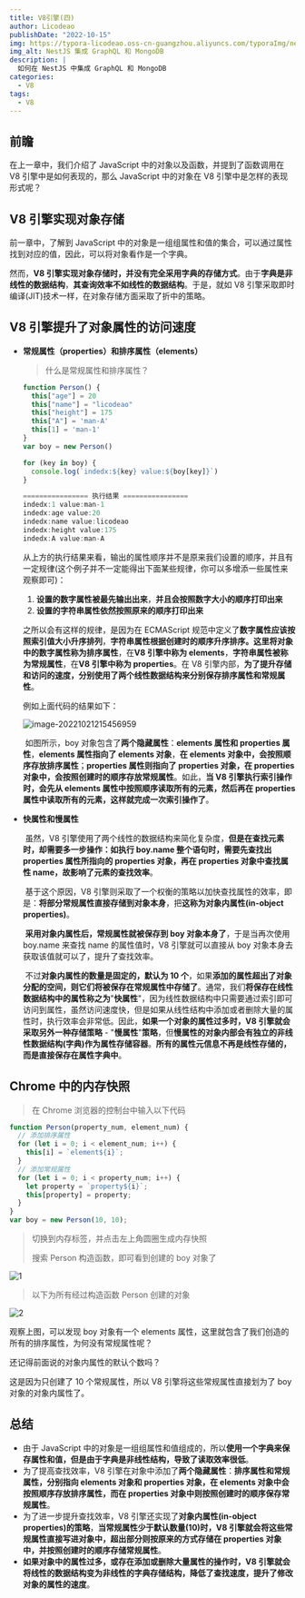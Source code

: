 ```yaml
---
title: V8引擎(四)
author: Licodeao
publishDate: "2022-10-15"
img: https://typora-licodeao.oss-cn-guangzhou.aliyuncs.com/typoraImg/nestjs-graphql-mongodb.webp
img_alt: NestJS 集成 GraphQL 和 MongoDB
description: |
  如何在 NestJS 中集成 GraphQL 和 MongoDB
categories:
  - V8
tags:
  - V8
---
```


## 前瞻

在上一章中，我们介绍了 JavaScript 中的对象以及函数，并提到了函数调用在 V8 引擎中是如何表现的，那么 JavaScript 中的对象在 V8 引擎中是怎样的表现形式呢？

## V8 引擎实现对象存储

前一章中，了解到 JavaScript 中的对象是一组组属性和值的集合，可以通过属性找到对应的值，因此，可以将对象看作是一个字典。

然而，**V8 引擎实现对象存储时，并没有完全采用字典的存储方式**。由于**字典是非线性的数据结构**，**其查询效率不如线性的数据结构**。于是，就如 V8 引擎采取即时编译(JIT)技术一样，在对象存储方面采取了折中的策略。

## V8 引擎提升了对象属性的访问速度

- **常规属性（properties）**和**排序属性（elements）**

  > 什么是常规属性和排序属性？

  ```javascript
  function Person() {
    this["age"] = 20
    this["name"] = "licodeao"
    this["height"] = 175
    this["A"] = 'man-A'
    this[1] = 'man-1'
  }
  var boy = new Person()

  for (key in boy) {
    console.log(`indedx:${key} value:${boy[key]}`)
  }

  ================ 执行结果 ================
  indedx:1 value:man-1
  indedx:age value:20
  indedx:name value:licodeao
  indedx:height value:175
  indedx:A value:man-A
  ```

  ​ 从上方的执行结果来看，输出的属性顺序并不是原来我们设置的顺序，并且有一定规律(这个例子并不一定能得出下面某些规律，你可以多增添一些属性来观察即可)：

  1.  **设置的数字属性被最先输出出来**，**并且会按照数字大小的顺序打印出来**
  2.  **设置的字符串属性依然按照原来的顺序打印出来**

  之所以会有这样的规律，是因为在 ECMAScript 规范中定义了**数字属性应该按照索引值大小升序排列**，**字符串属性根据创建时的顺序升序排序。**这里**将对象中的数字属性称为排序属性**，在**V8 引擎中称为 elements**，**字符串属性被称为常规属性**，在**V8 引擎中称为 properties**。在 V8 引擎内部，**为了提升存储和访问的速度，分别使用了两个线性数据结构来分别保存排序属性和常规属性**。

  例如上面代码的结果如下：

  ![image-20221021215456959](https://typora-licodeao.oss-cn-guangzhou.aliyuncs.com/typoraImg/image-20221021215456959.png)

  ​ 如图所示，boy 对象包含了**两个隐藏属性**：**elements 属性和 properties 属性**，**elements 属性指向了 elements 对象**，**在 elements 对象中，会按照顺序存放排序属性**；**properties 属性则指向了 properties 对象，在 properties 对象中，会按照创建时的顺序存放常规属性**。如此，**当 V8 引擎执行索引操作时，会先从 elements 属性中按照顺序读取所有的元素，然后再在 properties 属性中读取所有的元素，这样就完成一次索引操作了**。

- **快属性和慢属性**

  ​ 虽然，V8 引擎使用了两个线性的数据结构来简化复杂度，**但是在查找元素时，却需要多一步操作：如执行 boy.name 整个语句时，需要先查找出 properties 属性所指向的 properties 对象，再在 properties 对象中查找属性 name，故影响了元素的查找效率**。

  ​ 基于这个原因，V8 引擎则采取了一个权衡的策略以加快查找属性的效率，即是：**将部分常规属性直接存储到对象本身**，把**这称为对象内属性(in-object properties)**。

  ​ **采用对象内属性后，常规属性就被保存到 boy 对象本身了**，于是当再次使用 boy.name 来查找 name 的属性值时，V8 引擎就可以直接从 boy 对象本身去获取该值就可以了，提升了查找效率。

  ​ 不过**对象内属性的数量是固定的，默认为 10 个**，如果**添加的属性超出了对象分配的空间，则它们将被保存在常规属性中存储了**。通常，我们**将保存在线性数据结构中的属性称之为**"**快属性**"，因为线性数据结构中只需要通过索引即可访问到属性，虽然访问速度快，但是如果从线性结构中添加或者删除大量的属性时，执行效率会非常低。因此，**如果一个对象的属性过多时，V8 引擎就会采取另外一种存储策略** - "**慢属性**"**策略**，但**慢属性的对象内部会有独立的非线性数据结构(字典)作为属性存储容器**。**所有的属性元信息不再是线性存储的，而是直接保存在属性字典中**。

## Chrome 中的内存快照

> 在 Chrome 浏览器的控制台中输入以下代码

```javascript
function Person(property_num, element_num) {
  // 添加排序属性
  for (let i = 0; i < element_num; i++) {
    this[i] = `element${i}`;
  }
  // 添加常规属性
  for (let i = 0; i < property_num; i++) {
    let property = `property${i}`;
    this[property] = property;
  }
}
var boy = new Person(10, 10);
```

> 切换到内存标签，并点击左上角圆圈生成内存快照
>
> 搜索 Person 构造函数，即可看到创建的 boy 对象了

![1](https://typora-licodeao.oss-cn-guangzhou.aliyuncs.com/typoraImg/1.png)

> 以下为所有经过构造函数 Person 创建的对象

![2](https://typora-licodeao.oss-cn-guangzhou.aliyuncs.com/typoraImg/2.png)

观察上图，可以发现 boy 对象有一个 elements 属性，这里就包含了我们创造的所有的排序属性，为何没有常规属性呢？

还记得前面说的对象内属性的默认个数吗？

这是因为只创建了 10 个常规属性，所以 V8 引擎将这些常规属性直接划为了 boy 对象的对象内属性了。

## 总结

- 由于 JavaScript 中的对象是一组组属性和值组成的，所以**使用一个字典来保存属性和值，但是由于字典是非线性结构，导致了读取效率很低**。
- 为了提高查找效率，V8 引擎在对象中添加了**两个隐藏属性**：**排序属性和常规属性，分别指向 elements 对象和 properties 对象，在 elements 对象中会按照顺序存放排序属性，而在 properties 对象中则按照创建时的顺序保存常规属性**。
- 为了进一步提升查找效率，V8 引擎还实现了**对象内属性(in-object properties)的策略**，**当常规属性少于默认数量(10)时，V8 引擎就会将这些常规属性直接写进对象中，超出部分则按原来的方式存储在 properties 对象中，并按照创建时的顺序存储常规属性**。
- **如果对象中的属性过多，或存在添加或删除大量属性的操作时，V8 引擎就会将线性的数据结构变为非线性的字典存储结构，降低了查找速度，提升了修改对象的属性的速度**。
